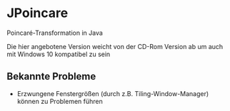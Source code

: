 # JPoincare

Poincaré-Transformation in Java

Die hier angebotene Version weicht von der CD-Rom Version ab um auch mit Windows 10 kompatibel zu sein

## Bekannte Probleme
- Erzwungene Fenstergrößen (durch z.B. Tiling-Window-Manager) können zu Problemen führen
